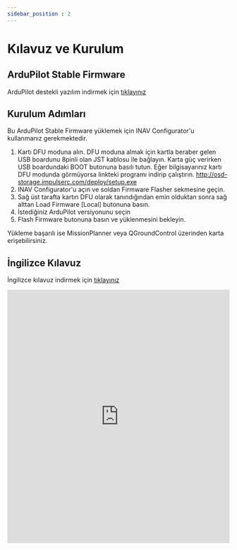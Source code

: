 ```yaml
---
sidebar_position : 2
---
```


# Kılavuz ve Kurulum

## ArduPilot Stable Firmware

ArduPilot destekli yazılım indirmek için [tıklayınız](https://degzrobotics.com/wp-content/uploads/2023/12/SpeedyBee_F405_WING_ArduPilot.zip)

## Kurulum Adımları

Bu ArduPilot Stable Firmware yüklemek için INAV Configurator'u kullanmanız gerekmektedir.

1. Kartı DFU moduna alın. DFU moduna almak için kartla beraber gelen USB boardunu 8pinli olan JST kablosu ile bağlayın. Karta güç verirken USB boardundaki BOOT butonuna basılı tutun. Eğer bilgisayarınız kartı DFU modunda görmüyorsa linkteki programı indirip çalıştırın. http://osd-storage.impulserc.com/deploy/setup.exe
2. INAV Configurator'u açın ve soldan Firmware Flasher sekmesine geçin.
3. Sağ üst tarafta kartın DFU olarak tanındığından emin olduktan sonra sağ alttan Load Firmware [Local] butonuna basın. 
4. İstediğiniz ArduPilot versiyonunu seçin
5. Flash Firmware butonuna basın ve yüklenmesini bekleyin.

Yükleme başarılı ise MissionPlanner veya QGroundControl üzerinden karta erişebilirsiniz.

## İngilizce Kılavuz

İngilizce kılavuz indirmek için [tıklayınız](https://store-fhxxhuiq8q.mybigcommerce.com/product_images/img_SpeedyBee_F405_WING_APP/SpeedyBee_F405_WING_APP_Manual_V1.1-EN.pdf)

<iframe width="100%" height="574" src="https://www.youtube.com/embed/xKeFuM6WxUY" title="FX-61 Phantom Upgrade - Speedybee F405 Wing - Setup and Install INAV 6.1" frameborder="0" allow="accelerometer; autoplay; clipboard-write; encrypted-media; gyroscope; picture-in-picture; web-share" allowfullscreen></iframe>